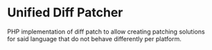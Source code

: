# Unified Diff Patcher

PHP implementation of diff patch to allow creating patching solutions for said language 
that do not behave differently per platform.
